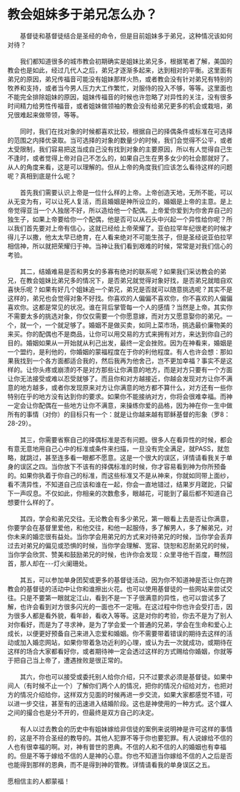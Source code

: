 # 教会姐妹多于弟兄怎么办？



<p>　　基督徒和基督徒结合是圣经的命令，但是目前姐妹多于弟兄，这种情况该如何对待？<br />
&nbsp;<br />
　　我们都知道很多的城市教会初期确实是姐妹比弟兄多，根据笔者了解，美国的教会也是如此，经过几代人之后，弟兄才逐渐多起来，达到相对的平衡。这里面有弟兄的原因，弟兄传福音可能没有姐妹那样火热，或者教会没有针对弟兄有特别的牧养和支持，或者当今男人压力大工作繁忙，对服侍的投入不够，等等。这里面也不能完全排除姐妹的原因，姐妹传福音的时候也许忽略了对异性的关注，没有很多时间精力给男性传福音，或者姐妹做领袖的教会没有给弟兄更多的机会或栽培，弟兄很难起来做带领，等等。<br />
&nbsp;<br />
　　同时，我们在找对象的时候都喜欢比较，根据自己的择偶条件或标准在可选择的范围之内择优录取。当可选择的对象的数量少的时候，我们会觉得不公平，或者太受限制，我们容易把这当成自己没有找到对象的主要原因，所以有人觉得自己生不逢时，或者觉得上帝对自己不怎么的，如果自己生在男多女少的社会那就好了。从人的角度来看，这是可以理解的。但从上帝的角度我们应该怎么看待这样的问题呢？真相到底是什么呢？<br />
&nbsp;<br />
　　首先我们需要认识上帝是一位什么样的上帝。上帝创造天地，无所不能，可以从无变为有，可以让死人复活，而且婚姻是神所设立的，婚姻是上帝的主意。是上帝觉得亚当一个人独居不好，所以造给他一个配偶。上帝爱你爱到为你舍弃自己的独生子，如果上帝要给你一个配偶，他是否可以从石头中兴起一个异性给你呢？所以我们首先要对上帝有信心，这就已经给上帝荣耀了。亚伯拉罕年纪很老的时候才得儿子以撒，他太太早已绝育，在人看来绝对不可能生孩子，但是圣经说亚伯拉罕相信神，所以就把荣耀归于神。当神让我们看到艰难的时候，常常是对我们信心的考验。<br />
&nbsp;<br />
　　其二，结婚难易是否和男女的多寡有绝对的联系呢？如果我们采访教会的弟兄，在教会姐妹比弟兄多的情况下，是否弟兄就觉得对象好找，是否弟兄就暗自欢喜快乐呢？如果有好几个姐妹追一个弟兄，弟兄是否就可以随意挑选呢？其实不是这样的，弟兄也会觉得对象不好找。你喜欢的人偏偏不喜欢你，你不喜欢的人偏偏喜欢你。这都是常见的状况。谁在背后掌管每一个人的感情？当然是上帝。其实你不需要太多的挑选对象，你仅仅需要一个你愿意嫁，而对方又愿意娶你的弟兄。一个，就一个，一个就足够了。婚姻不是做买卖，如同上菜市场，挑选最价廉物美的来买。你的配偶也不是商品，让你可以用交易的方式来拥有对方，来达到你自己的目的。婚姻如果从一开始就从利己出发，最终一定会挫败。因为在神看来，婚姻是一个盟约，是利他的，你婚姻的蒙福程度在于你的利他程度。有人也许会想：那如果我找到一个各方面都适合我的，然后我再为他舍己，岂不更加幸福？事实不是这样的。让你头疼或崩溃的不是对方那些让你满意的地方，而是对方只要有一个方面让你无法接受或难以忍受就够了。而且你和对方越接近，你越会发现对方让你不满意的地方越多，或者你发现原来对方让你满意的地方都不算什么，对方还有一些你特别在乎的地方没有达到你的要求。如果你不能接纳对方，你将会很难幸福。而神一定会让你配偶在一些地方让你不满意，来操练你爱的品格，因为神在你一生中做所有的事情（对你）的目标只有一个：就是让你越来越有耶稣基督的形象（罗8：28-29）。<br />
&nbsp;<br />
　　其三，你需要省察自己的择偶标准是否有问题。很多人在看异性的时候，都会有意无意地用自己心中的标准或条件来扫描，一旦没有完全满足，就PASS，就忽略，就跳过，甚至连多看一眼都不愿意。这是一个很大的误区，详情请看我关于单身的误区之四。当你放下不该有的择偶标准的时候，你才容易看到神为你所预备的。如果你执着于你自己的标准，而这些标准又不是从神来，你就如同带上面纱，看不清异性，不知道自己应该和谁在一起，你会一直地错过，结果岁月蹉跎，只留下一声叹息。不仅如此，你相亲的次数愈多，眼越花，可能到了最后都不知道自己想要什么样的了。<br />
&nbsp;<br />
　　其四，学会和弟兄交往。无论教会有多少弟兄，第一眼看上去是否让你满意，你要学会在基督里爱他，和他交往，和他一起服侍，多了解男人，多了解弟兄，对你未来的婚恋很有益处。当你学会用弟兄的方式来对待弟兄的时候，当你学会丢弃过去对弟兄的偏见或恐惧的时候，当你学会理解、宽容、饶恕和忍耐弟兄的时候，当你学会欣赏、赞美和鼓励弟兄的时候，也许你会发现：众里寻他千百度，蓦然回首，那人却在---灯火阑珊处。<br />
&nbsp;<br />
　　其五，可以参加单身团契或更多的基督徒活动，因为你不知道神是否让你在跨教会的基督徒的活动中让你和谁擦出火花。也可以使用基督徒的一些网站来尝试交往。只是不要第一眼就定江山，看到不是一下子很满意的异性，也可以尝试多了解，也许会看到对方很多闪光的一面也不一定哦。在这过程中你也许会受打击，因为很多人都是看外貌，看年龄，看收入等等。这是对你的考验，你去不是为了别人对你看好，而是为了寻求神，是为了学会爱一个普通的兄弟，学会在生命和爱心上成长，以便更好预备自己来进入恋爱和婚姻。你不需要带着错误的期待去这样的活动或加入婚恋网站，如果你带着急功近利的心理，或认为去一次就成功，或期待在这样的场合大家都看好你，或者期待神一定会透过这样的方式赐给你婚姻，你就等于把自己当上帝了，遭遇挫败是很正常的。<br />
&nbsp;<br />
　　其六，你也可以接受或委托别人给你介绍，只不过要求必须是基督徒。如果中间人（有时候不止一个）了解你们两个人的情况，把你的情况介绍给对方，也把对方的情况介绍给你，这样双方见面的时候再进一步交流，如果大家都感觉不错，可以进一步交往，甚至有的迅速进入结婚阶段。这也是神使用的一种方式。这个媒人之间的撮合也是分不开的，但最终是双方自己的决定。<br />
&nbsp;<br />
　　有人以过去教会的历史中有姐妹嫁给非信徒的案例来说明神是许可这样的事情的，这是不符合圣经的教导的。其他人犯罪不等于你也要犯罪。有人说嫁给不信的人也有很幸福的啊。对，神有普世的恩典。不信的人和不信的人的婚姻也有幸福的。但是不等于嫁给不信的人是神的心意。你也不知道当你嫁给不信的人之后是否也能得到那样的恩典，而不是得到神的管教。详情请看我的单身误区之五。<br />
&nbsp;<br />
愿相信主的人都蒙福！</p>